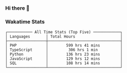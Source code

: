 ### Hi there 👋

<!--
**claserre9/claserre9** is a ✨ _special_ ✨ repository because its `README.md` (this file) appears on your GitHub profile.

Here are some ideas to get you started:

- 🔭 I’m currently working on ...
- 🌱 I’m currently learning ...
- 👯 I’m looking to collaborate on ...
- 🤔 I’m looking for help with ...
- 💬 Ask me about ...
- 📫 How to reach me: ...
- 😄 Pronouns: ...
- ⚡ Fun fact: ...
-->

[//]: # (wakatime-stats)


### Wakatime Stats
```
┌─────────── All Time Stats (Top Five) ────────────┐
│ Languages       │ Total Hours                    │
├─────────────────┼────────────────────────────────┤
│ PHP             │        599 hrs 41 mins         │
│ TypeScript      │         306 hrs 1 min          │
│ Python          │        136 hrs 23 mins         │
│ JavaScript      │        129 hrs 12 mins         │
│ SQL             │        108 hrs 14 mins         │
└─────────────────┴────────────────────────────────┘
```

[//]: # (end-wakatime-stats)














































